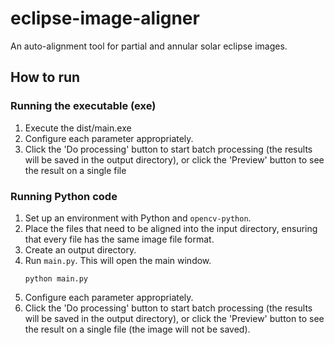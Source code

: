 # eclipse-image-aligner
An auto-alignment tool for partial and annular solar eclipse images.

## How to run
### Running the executable (exe)
1. Execute the dist/main.exe
2. Configure each parameter appropriately.
3. Click the 'Do processing' button to start batch processing (the results will be saved in the output directory), or click the 'Preview' button to see the result on a single file 

### Running Python code
1. Set up an environment with Python and `opencv-python`.
2. Place the files that need to be aligned into the input directory, ensuring that every file has the same image file format.
3. Create an output directory.
4. Run `main.py`. This will open the main window.
   ```
   python main.py
   ```
6. Configure each parameter appropriately.
7. Click the 'Do processing' button to start batch processing (the results will be saved in the output directory), or click the 'Preview' button to see the result on a single file (the image will not be saved).
